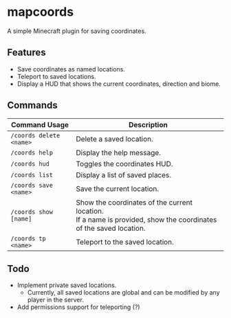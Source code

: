 # mapcoords

A simple Minecraft plugin for saving coordinates.

## Features

- Save coordinates as named locations.
- Teleport to saved locations.
- Display a HUD that shows the current coordinates, direction and biome.

## Commands

| Command   Usage         | Description                                                                                                         |
|-------------------------|---------------------------------------------------------------------------------------------------------------------|
| `/coords delete <name>` | Delete a saved location.                                                                                            |
| `/coords help`          | Display the help message.                                                                                           |
| `/coords hud`           | Toggles the coordinates HUD.                                                                                        |
| `/coords list`          | Display a list of saved places.                                                                                     |
| `/coords save <name>`   | Save the current location.                                                                                          |
| `/coords show [name]`   | Show the coordinates of the current location.<br>If a name is provided, show the coordinates of the saved location. |
| `/coords tp <name>`     | Teleport to the saved location.                                                                                     |

## Todo

- Implement private saved locations.
    - Currently, all saved locations are global and can be modified by any player in the server.
- Add permissions support for teleporting (?)
